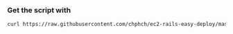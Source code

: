 ### Get the script with
```bash
curl https://raw.githubusercontent.com/chphch/ec2-rails-easy-deploy/master/ec2-ubuntu-rails-deploy.sh
```
